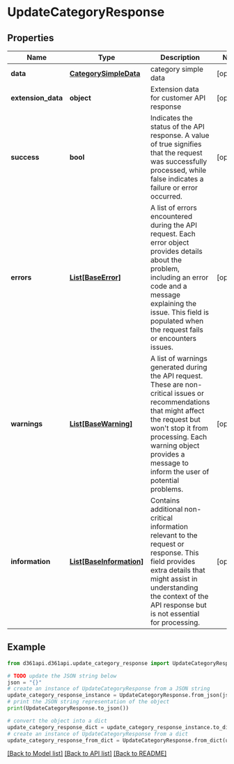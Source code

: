 # UpdateCategoryResponse


## Properties

Name | Type | Description | Notes
------------ | ------------- | ------------- | -------------
**data** | [**CategorySimpleData**](CategorySimpleData.md) | category simple data | [optional] 
**extension_data** | **object** | Extension data for customer API response | [optional] 
**success** | **bool** | Indicates the status of the API response. A value of true signifies that the request was successfully processed, while false indicates a failure or error occurred. | [optional] 
**errors** | [**List[BaseError]**](BaseError.md) | A list of errors encountered during the API request. Each error object provides details about the problem, including an error code and a message explaining the issue. This field is populated when the request fails or encounters issues. | [optional] 
**warnings** | [**List[BaseWarning]**](BaseWarning.md) | A list of warnings generated during the API request. These are non-critical issues or recommendations that might affect the request but won&#39;t stop it from processing. Each warning object provides a message to inform the user of potential problems. | [optional] 
**information** | [**List[BaseInformation]**](BaseInformation.md) | Contains additional non-critical information relevant to the request or response. This field provides extra details that might assist in understanding the context of the API response but is not essential for processing. | [optional] 

## Example

```python
from d361api.d361api.update_category_response import UpdateCategoryResponse

# TODO update the JSON string below
json = "{}"
# create an instance of UpdateCategoryResponse from a JSON string
update_category_response_instance = UpdateCategoryResponse.from_json(json)
# print the JSON string representation of the object
print(UpdateCategoryResponse.to_json())

# convert the object into a dict
update_category_response_dict = update_category_response_instance.to_dict()
# create an instance of UpdateCategoryResponse from a dict
update_category_response_from_dict = UpdateCategoryResponse.from_dict(update_category_response_dict)
```
[[Back to Model list]](../README.md#documentation-for-models) [[Back to API list]](../README.md#documentation-for-api-endpoints) [[Back to README]](../README.md)


